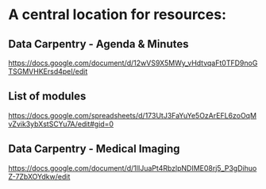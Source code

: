 
# A central location for resources:

## Data Carpentry - Agenda & Minutes
https://docs.google.com/document/d/12wVS9X5MWy_vHdtvqaFt0TFD9noGTSGMVHKErsd4peI/edit

## List of modules 
https://docs.google.com/spreadsheets/d/173UtJ3FaYuYe5OzArEFL6zoOqMvZvik3ybXstSCYu7A/edit#gid=0

## Data Carpentry - Medical Imaging
https://docs.google.com/document/d/1lIJuaPt4RbzlpNDIME08rj5_P3gDihuoZ-7ZbXOYdkw/edit
